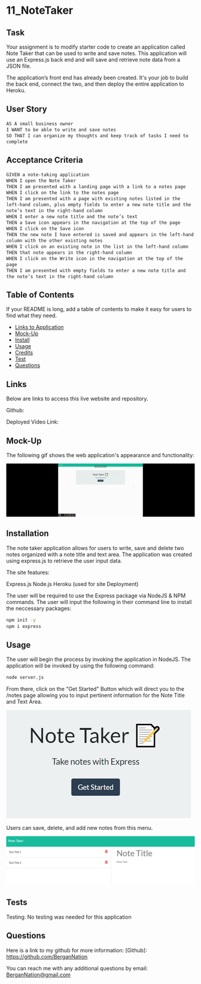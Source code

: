 # 11_NoteTaker

## Task

Your assignment is to modify starter code to create an application called Note Taker that can be used to write and save notes. This application will use an Express.js back end and will save and retrieve note data from a JSON file.

The application’s front end has already been created. It's your job to build the back end, connect the two, and then deploy the entire application to Heroku.

## User Story

```
AS A small business owner
I WANT to be able to write and save notes
SO THAT I can organize my thoughts and keep track of tasks I need to complete
```

## Acceptance Criteria

```
GIVEN a note-taking application
WHEN I open the Note Taker
THEN I am presented with a landing page with a link to a notes page
WHEN I click on the link to the notes page
THEN I am presented with a page with existing notes listed in the left-hand column, plus empty fields to enter a new note title and the note’s text in the right-hand column
WHEN I enter a new note title and the note’s text
THEN a Save icon appears in the navigation at the top of the page
WHEN I click on the Save icon
THEN the new note I have entered is saved and appears in the left-hand column with the other existing notes
WHEN I click on an existing note in the list in the left-hand column
THEN that note appears in the right-hand column
WHEN I click on the Write icon in the navigation at the top of the page
THEN I am presented with empty fields to enter a new note title and the note’s text in the right-hand column
```

## Table of Contents

If your README is long, add a table of contents to make it easy for users to find what they need.

- [Links to Application](#Links)
- [Mock-Up](#Mock-Up)
- [Install](#installation)
- [Usage](#usage)
- [Credits](#credits)
- [Test](#test)
- [Questions](#questions)

## Links

Below are links to access this live website and repository.

Github:

Deployed Video Link:

## Mock-Up

The following gif shows the web application's appearance and functionality:

![.](./images/notetaker.gif)

## Installation

The note taker application allows for users to write, save and delete two notes organized with a note title and text area. The application was created using express.js to retrieve the user input data.

The site features:

Express.js
Node.js
Heroku (used for site Deployment)

The user will be required to use the Express package via NodeJS & NPM commands. The user will input the following in their command line to install the neccessary packages:

```bash
npm init -y
npm i express
```

## Usage

The user will begin the process by invoking the application in NodeJS. The application will be invoked by using the following command:

```bash
node server.js
```

From there, click on the "Get Started" Button which will direct you to the /notes page allowing you to input pertinent information for the Note Title and Text Area.

![alt text](images/capture1.png)

Users can save, delete, and add new notes from this menu.

![alt text](images/capture2.png)

## Tests

Testing: No testing was needed for this application

## Questions

Here is a link to my github for more information: [Github]: https://github.com/BerganNation

You can reach me with any additional questions by email: BerganNation@gmail.com
